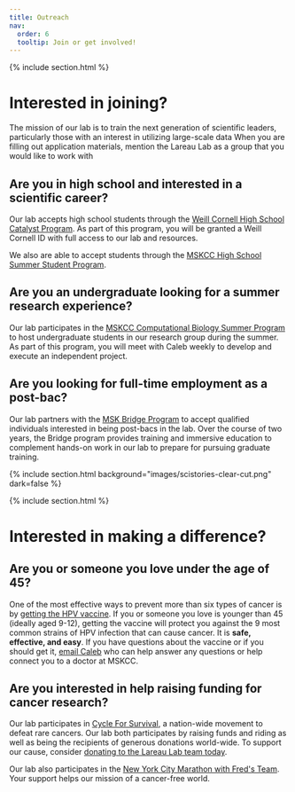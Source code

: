 ```yaml
---
title: Outreach
nav:
  order: 6
  tooltip: Join or get involved!
---
```


{% include section.html %}

# Interested in joining?

The mission of our lab is to train the next generation of scientific leaders, 
particularly those with an interest in utilizing large-scale data 
When you are filling out application materials, mention the Lareau Lab 
as a group that you would like to work with 

## Are you in high school and interested in a scientific career?

Our lab accepts high school students through the
[Weill Cornell High School Catalyst Program](https://diversity.weill.cornell.edu/opportunities/high-school-catalyst-program).
As part of this program, you will be granted a Weill Cornell ID with full access to our lab and resources. 

We also are able to accept students through the 
[MSKCC High School Summer Student Program](https://www.mskcc.org/education-training-programs/high-school-college/summer-student).
  
## Are you an undergraduate looking for a summer research experience?

Our lab participates in the [MSKCC Computational Biology Summer Program](https://www.mskcc.org/education-training/summer-scientific-undergraduate-programs/computational-biology-summer-program-cbsp)
to host undergraduate students in our research group during the summer. As part of this program, you will meet with Caleb weekly to develop and execute an independent project. 

## Are you looking for full-time employment as a post-bac?

Our lab partners with the [MSK Bridge Program](https://www.mskcc.org/education-training-programs/msk-bridge)
to accept qualified individuals interested in being post-bacs in the lab. 
Over the course of two years, the Bridge program provides training and immersive education
to complement hands-on work in our lab to prepare for pursuing graduate training.

{% include section.html background="images/scistories-clear-cut.png" dark=false %}

{% include section.html %}

# Interested in making a difference? 

## Are you or someone you love under the age of 45?

One of the most effective ways to prevent more than six types of cancer is by
[getting the HPV vaccine](https://www.mskcc.org/cancer-care/patient-education/preventing-hpv-related-cancers). 
If you or someone you love is younger than 45 (ideally aged 9-12), 
getting the vaccine will protect you against the 9 most common 
strains of HPV infection that can cause cancer. 
It is <b>safe, effective, and easy</b>. If you have questions about the vaccine
or if you should get it, [email Caleb](mailto:lareauc@mskcc.org) who can 
help answer any questions or help connect you to a doctor at MSKCC. 

## Are you interested in help raising funding for cancer research?

Our lab participates in [Cycle For Survival](https://www.cycleforsurvival.org), a nation-wide
movement to defeat rare cancers. Our lab both participates by raising funds and riding as 
well as being the recipients of generous donations world-wide. To support our cause, consider
[donating to the Lareau Lab team today](https://www.cycleforsurvival.org/donate/team-search?team_search=lareau).

Our lab also participates in the [New York City Marathon with Fred's Team](https://www.fredsteam.org/). 
Your support helps our mission of a cancer-free world. 


